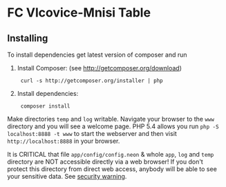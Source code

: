 FC Vlcovice-Mnisi Table
=======================

Installing
----------

To install dependencies get latest version of composer and run

1. Install Composer: (see http://getcomposer.org/download)

		curl -s http://getcomposer.org/installer | php

2. Install dependencies:

		composer install

Make directories `temp` and `log` writable. Navigate your browser
to the `www` directory and you will see a welcome page. PHP 5.4 allows
you run `php -S localhost:8888 -t www` to start the webserver and
then visit `http://localhost:8888` in your browser.


It is CRITICAL that file `app/config/config.neon` & whole `app`, `log`
and `temp` directory are NOT accessible directly via a web browser! If you
don't protect this directory from direct web access, anybody will be able to see
your sensitive data. See [security warning](http://nette.org/security-warning).
